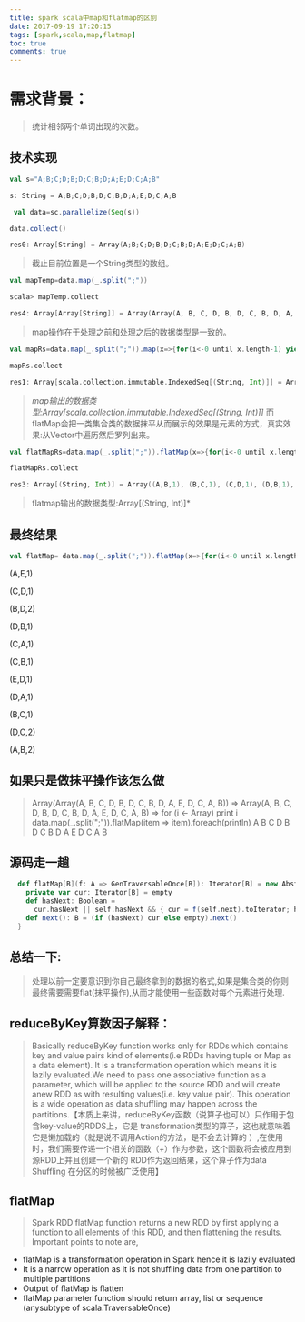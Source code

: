 ```yaml
---
title: spark scala中map和flatmap的区别
date: 2017-09-19 17:20:15
tags: [spark,scala,map,flatmap]
toc: true
comments: true
---
```

# 需求背景：

> 统计相邻两个单词出现的次数。<!--more-->

## 技术实现

``` scala
val s="A;B;C;D;B;D;C;B;D;A;E;D;C;A;B"

s: String = A;B;C;D;B;D;C;B;D;A;E;D;C;A;B

 val data=sc.parallelize(Seq(s))

data.collect()

res0: Array[String] = Array(A;B;C;D;B;D;C;B;D;A;E;D;C;A;B)       
```
> 截止目前位置是一个String类型的数组。

``` scala
val mapTemp=data.map(_.split(";"))

scala> mapTemp.collect

res4: Array[Array[String]] = Array(Array(A, B, C, D, B, D, C, B, D, A, E, D, C, A, B))
```
> map操作在于处理之前和处理之后的数据类型是一致的。

``` scala
val mapRs=data.map(_.split(";")).map(x=>{for(i<-0 until x.length-1) yield (x(i)+","+x(i+1),1)})

mapRs.collect

res1: Array[scala.collection.immutable.IndexedSeq[(String, Int)]] = Array(Vector((A,B,1), (B,C,1), (C,D,1), (D,B,1), (B,D,1), (D,C,1), (C,B,1), (B,D,1), (D,A,1), (A,E,1), (E,D,1), (D,C,1), (C,A,1), (A,B,1)))
```
> *map输出的数据类型:Array[scala.collection.immutable.IndexedSeq[(String, Int)]]*
> 而flatMap会把一类集合类的数据抹平从而展示的效果是元素的方式，真实效果:从Vector中遍历然后罗列出来。

``` scala
val flatMapRs=data.map(_.split(";")).flatMap(x=>{for(i<-0 until x.length-1) yield　(x(i)+","+x(i+1),1)})

flatMapRs.collect

res3: Array[(String, Int)] = Array((A,B,1), (B,C,1), (C,D,1), (D,B,1), (B,D,1), (D,C,1), (C,B,1), (B,D,1), (D,A,1), (A,E,1), (E,D,1), (D,C,1), (C,A,1), (A,B,1))
```
> flatmap输出的数据类型:Array[(String, Int)]*

## 最终结果

``` scala
val flatMap= data.map(_.split(";")).flatMap(x=>{for(i<-0 until x.length-1) yield (x(i)+","+x(i+1),1)}).reduceByKey(_+_).foreach(println)
```
(A,E,1)

(C,D,1)

(B,D,2)

(D,B,1)

(C,A,1)

(C,B,1)

(E,D,1)

(D,A,1)

(B,C,1)

(D,C,2)

(A,B,2)

## 如果只是做抹平操作该怎么做
>Array(Array(A, B, C, D, B, D, C, B, D, A, E, D, C, A, B)) => Array(A, B, C, D, B, D, C, B, D, A, E, D, C, A, B)
>=> for (i <- Array) print i 
>  data.map(_.split(";")).flatMap(item => item).foreach(println)
A
B
C
D
B
D
C
B
D
A
E
D
C
A
B


## 源码走一趟

``` scala
  def flatMap[B](f: A => GenTraversableOnce[B]): Iterator[B] = new AbstractIterator[B] {
    private var cur: Iterator[B] = empty
    def hasNext: Boolean =
      cur.hasNext || self.hasNext && { cur = f(self.next).toIterator; hasNext }
    def next(): B = (if (hasNext) cur else empty).next()
  }
```


## 总结一下:
> 处理以前一定要意识到你自己最终拿到的数据的格式,如果是集合类的你则最终需要需要flat(抹平操作),从而才能使用一些函数对每个元素进行处理.


## reduceByKey算数因子解释：

> Basically reduceByKey function works only for RDDs which contains key and value pairs kind of   elements(i.e RDDs having tuple or Map as a data element). It is a transformation operation   which means it is lazily evaluated.We need to pass one associative function as a parameter,   which will be applied to the source RDD and will create anew RDD as with resulting values(i.e.  key value pair). This operation is a wide operation as data shuffling may happen across the   partitions.【本质上来讲，reduceByKey函数（说算子也可以）只作用于包含key-value的RDDS上，它是  transformation类型的算子，这也就意味着它是懒加载的（就是说不调用Action的方法，是不会去计算的  ）,在使用时，我们需要传递一个相关的函数（_+_）作为参数，这个函数将会被应用到源RDD上并且创建一个新的  RDD作为返回结果，这个算子作为data Shuffling 在分区的时候被广泛使用】  

## flatMap
>Spark RDD flatMap function returns a new RDD by first applying a function to all elements of this RDD, and then flattening the results.
>Important points to note are,

 - flatMap is a transformation operation in Spark hence it is lazily evaluated
 -  It is a narrow operation as  it is not shuffling data from one partition to multiple partitions 
 - Output of flatMap is flatten
 - flatMap parameter function should return array, list or sequence (anysubtype of scala.TraversableOnce)